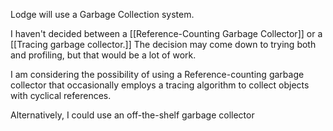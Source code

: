 
Lodge will use a Garbage Collection system.

I haven't decided between a [[Reference-Counting Garbage Collector]] or a [[Tracing garbage collector.]] The decision may come down to trying both and profiling, but that would be a lot of work.

I am considering the possibility of using a Reference-counting garbage collector that occasionally employs a tracing algorithm to collect objects with cyclical references.


Alternatively, I could use an off-the-shelf garbage collector